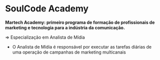 # SoulCode Academy

**Martech Academy: primeiro programa de formação de profissionais de marketing e tecnologia para a indústria da comunicação.**

=> Especialização em Analista de Mídia

* O Analista de Mídia é responsável por executar as tarefas diárias de uma operação de campanhas de marketing multicanais
